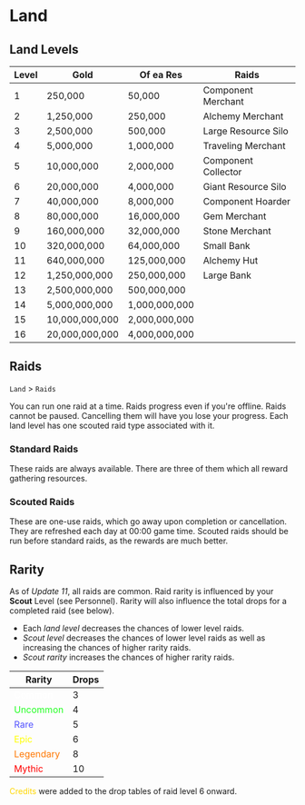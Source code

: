 # Land

## Land Levels

| Level	| Gold | Of ea Res | Raids |
| ----- | ---- | --------- | ----- |
| 1 | 250,000 | 50,000 | Component Merchant
| 2 | 1,250,000 | 250,000 | Alchemy Merchant
| 3 | 2,500,000 | 500,000 | Large Resource Silo
| 4 | 5,000,000 | 1,000,000 | Traveling Merchant
| 5 | 10,000,000 | 2,000,000 | Component Collector
| 6 | 20,000,000 | 4,000,000 | Giant Resource Silo
| 7 | 40,000,000 | 8,000,000 | Component Hoarder
| 8 | 80,000,000 | 16,000,000 | Gem Merchant
| 9 | 160,000,000 | 32,000,000 | Stone Merchant
| 10 | 320,000,000 | 64,000,000 | Small Bank
| 11 | 640,000,000 | 125,000,000 | Alchemy Hut
| 12 | 1,250,000,000 | 250,000,000 | Large Bank
| 13 | 2,500,000,000 | 500,000,000 |
| 14 | 5,000,000,000 | 1,000,000,000 |
| 15 | 10,000,000,000 | 2,000,000,000 |
| 16 | 20,000,000,000 | 4,000,000,000 |


## Raids

`Land` > `Raids`

You can run one raid at a time. Raids progress even if you're offline. Raids cannot be paused. Cancelling them will have you lose your progress. Each land level has one scouted raid type associated with it.

### Standard Raids

These raids are always available. There are three of them which all reward gathering resources.

### Scouted Raids

These are one-use raids, which go away upon completion or cancellation. They are refreshed each day at 00:00 game time. Scouted raids should be run before standard raids, as the rewards are much better.


## Rarity

As of *Update 11*, all raids are common. Raid rarity is influenced by your **Scout** Level (see Personnel).  Rarity will also influence the total drops for a completed raid (see below).

- Each *land level* decreases the chances of lower level raids.
- *Scout level* decreases the chances of lower level raids as well as increasing the chances of higher rarity raids.
- *Scout rarity* increases the chances of higher rarity raids.

| Rarity | Drops |
| ------ | ---- |
| <span style='color:white'>Common</span> | 3
| <span style='color:#2f2'>Uncommon</span> | 4
| <span style='color:#55f'>Rare</span> | 5
| <span style='color:#ff0'>Epic</span> | 6
| <span style='color:#f70'>Legendary</span> | 8
| <span style='color:red'>Mythic</span> | 10

<span style='color:gold'>Credits</span> were added to the drop tables of raid level 6 onward.